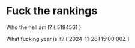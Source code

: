 # Fuck the rankings

Who the hell am I?
{ 5194561 }

What fucking year is it?
[ 2024-11-28T15:00:00Z ]
